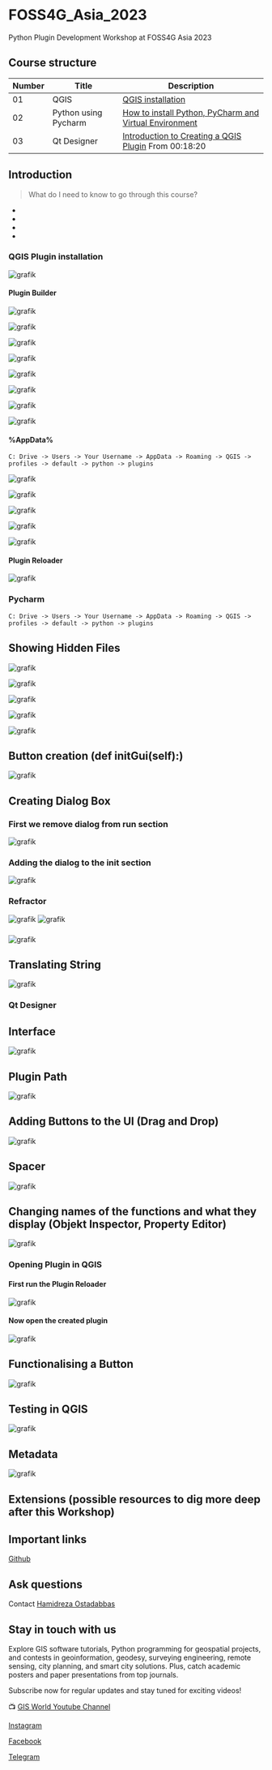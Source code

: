 # FOSS4G_Asia_2023
Python Plugin Development Workshop at FOSS4G Asia 2023

## Course structure

|Number|Title|Description|
|------|------|-----------|
|01|QGIS|[QGIS installation](https://www.youtube.com/watch?v=Erwg2BRLnNA&list=PLCxnvDblgXGQHKgnbRTFB6a6AeKqYy9-9&index=18)|
|02|Python using Pycharm|[How to install Python, PyCharm and Virtual Environment](https://youtu.be/rj1YDH5ts7Y?si=pBxl3oTa9T2KrXK2)|
|03|Qt Designer|[Introduction to Creating a QGIS Plugin](https://youtu.be/g8tbzx3fudY?si=OPP-c4eqjYM1mQ9V) From 00:18:20|

## Introduction

> What do I need to know to go through this course?

* 
* 
* 
* 

### QGIS Plugin installation

![grafik](https://github.com/Hamidrezaostadabbas/FOSS4G_Asia_2023/assets/104430434/a549805f-6c1d-400f-a7d8-70fe98cd0cad)

#### Plugin Builder

![grafik](https://github.com/Hamidrezaostadabbas/FOSS4G_Asia_2023/assets/104430434/e5367ac0-7f40-4b5f-9ef0-a2724891142c)

![grafik](https://github.com/Hamidrezaostadabbas/FOSS4G_Asia_2023/assets/104430434/8db5419e-1dbd-48b9-8997-623c16a10feb)

![grafik](https://github.com/Hamidrezaostadabbas/FOSS4G_Asia_2023/assets/104430434/fbe5b7c7-69c8-4710-b090-223a83862bc1)

![grafik](https://github.com/Hamidrezaostadabbas/FOSS4G_Asia_2023/assets/104430434/e9ef1079-6859-47e2-8afb-b0fc0f15863f)

![grafik](https://github.com/Hamidrezaostadabbas/FOSS4G_Asia_2023/assets/104430434/394bbaa0-24ca-4017-9091-fdc27e15e3d9)

![grafik](https://github.com/Hamidrezaostadabbas/FOSS4G_Asia_2023/assets/104430434/c5c52005-f856-4962-9204-eb2b97a7de7a)

![grafik](https://github.com/Hamidrezaostadabbas/FOSS4G_Asia_2023/assets/104430434/27d3fb23-e832-4352-8071-3c11dfd5e022)

![grafik](https://github.com/Hamidrezaostadabbas/FOSS4G_Asia_2023/assets/104430434/1a931d72-ace6-4819-b4e4-f22c6768273c)

#### %AppData%

```
C: Drive -> Users -> Your Username -> AppData -> Roaming -> QGIS -> profiles -> default -> python -> plugins
```
![grafik](https://github.com/Hamidrezaostadabbas/FOSS4G_Asia_2023/assets/104430434/7a91acf4-e2bc-41f0-8128-91bdd3ac9946)

![grafik](https://github.com/Hamidrezaostadabbas/FOSS4G_Asia_2023/assets/104430434/6b07d05c-cd41-4252-9032-fe8dd4f7e39c)

![grafik](https://github.com/Hamidrezaostadabbas/FOSS4G_Asia_2023/assets/104430434/af5f9977-a943-4f96-b28e-eff2dc678a04)

![grafik](https://github.com/Hamidrezaostadabbas/FOSS4G_Asia_2023/assets/104430434/e7c136aa-c5c7-4fd4-a142-1939bc447ded)

![grafik](https://github.com/Hamidrezaostadabbas/FOSS4G_Asia_2023/assets/104430434/822f0cee-3b23-4b6c-9f30-041fd87ca461)

#### Plugin Reloader

![grafik](https://github.com/Hamidrezaostadabbas/FOSS4G_Asia_2023/assets/104430434/0d8d41f4-a48a-4c57-b459-09395791737c)

### Pycharm

```
C: Drive -> Users -> Your Username -> AppData -> Roaming -> QGIS -> profiles -> default -> python -> plugins
```

## Showing Hidden Files

![grafik](https://github.com/Hamidrezaostadabbas/FOSS4G_Asia_2023/assets/104430434/a15c3b16-6849-4a8f-bdd2-8724645c58ca)

![grafik](https://github.com/Hamidrezaostadabbas/FOSS4G_Asia_2023/assets/104430434/2fc6916f-9277-4f5d-83f0-e8294ba86753)

![grafik](https://github.com/Hamidrezaostadabbas/FOSS4G_Asia_2023/assets/104430434/a568139a-453d-45ca-9f35-75d214f28f56)

![grafik](https://github.com/Hamidrezaostadabbas/FOSS4G_Asia_2023/assets/104430434/9202adba-7d8b-40ac-9235-047f5bf442c9)

![grafik](https://github.com/Hamidrezaostadabbas/FOSS4G_Asia_2023/assets/104430434/bcf6aa97-9f19-4d52-9274-004d274d9970)

## Button creation (def initGui(self):)

![grafik](https://github.com/Hamidrezaostadabbas/FOSS4G_Asia_2023/assets/104430434/b4f47df9-1371-488d-a798-3654f6cee0ef)

## Creating Dialog Box
### First we remove dialog from run section

![grafik](https://github.com/Hamidrezaostadabbas/FOSS4G_Asia_2023/assets/104430434/9b138204-203e-498e-a13a-059b47319c43)

### Adding the dialog to the __init__ section

![grafik](https://github.com/Hamidrezaostadabbas/FOSS4G_Asia_2023/assets/104430434/9e1dae8b-f0a1-4f65-8d2f-ab449d2d6803)

### Refractor

![grafik](https://github.com/Hamidrezaostadabbas/FOSS4G_Asia_2023/assets/104430434/27d8be64-c9a2-4ca8-bfbf-cd5c97d2b490)
![grafik](https://github.com/Hamidrezaostadabbas/FOSS4G_Asia_2023/assets/104430434/6dbbe0fc-3a66-4221-a9e6-3c38dcb607e7)

### 
![grafik](https://github.com/Hamidrezaostadabbas/FOSS4G_Asia_2023/assets/104430434/9bfc02c5-2cf7-4b64-9110-368f34aeedd9)


## Translating String

![grafik](https://github.com/Hamidrezaostadabbas/FOSS4G_Asia_2023/assets/104430434/6cccd870-7b58-44d5-8890-0a9e6824c0a2)

### Qt Designer

## Interface
![grafik](https://github.com/Hamidrezaostadabbas/FOSS4G_Asia_2023/assets/104430434/cbdcdd26-3f53-40a5-a2c8-92f2577d745b)

## Plugin Path
![grafik](https://github.com/Hamidrezaostadabbas/FOSS4G_Asia_2023/assets/104430434/2f6f6c11-1dc1-4ee5-9122-067bd316daba)

## Adding Buttons to the UI (Drag and Drop)
![grafik](https://github.com/Hamidrezaostadabbas/FOSS4G_Asia_2023/assets/104430434/d43d09eb-2eec-45ed-aac6-100b4492fad7)

## Spacer
![grafik](https://github.com/Hamidrezaostadabbas/FOSS4G_Asia_2023/assets/104430434/7ee6fcf5-945f-4b52-8b1e-37c9c6d73479)

## Changing names of the functions and what they display (Objekt Inspector, Property Editor)
![grafik](https://github.com/Hamidrezaostadabbas/FOSS4G_Asia_2023/assets/104430434/b3d6f3b2-bca5-4571-b449-d60a4c4c630e)

### Opening Plugin in QGIS
#### First run the Plugin Reloader 
![grafik](https://github.com/Hamidrezaostadabbas/FOSS4G_Asia_2023/assets/104430434/d6b5181f-741e-4389-b256-0f3ff380a23e)

#### Now open the created plugin
![grafik](https://github.com/Hamidrezaostadabbas/FOSS4G_Asia_2023/assets/104430434/0d818058-b15d-4ae2-8bfe-e9520402fa46)

## Functionalising a Button
![grafik](https://github.com/Hamidrezaostadabbas/FOSS4G_Asia_2023/assets/104430434/0c7ee52e-6ea5-406f-ab7c-f850e3a3c76d)

## Testing in QGIS
![grafik](https://github.com/Hamidrezaostadabbas/FOSS4G_Asia_2023/assets/104430434/c97a4908-1d5a-4e09-9150-665dfe3dc82d)

## Metadata
![grafik](https://github.com/Hamidrezaostadabbas/FOSS4G_Asia_2023/assets/104430434/eb5f4e06-53ff-477c-ac14-0588dfd0ac49)

## Extensions (possible resources to dig more deep after this Workshop)


## Important links

[Github](https://github.com/Hamidrezaostadabbas/FOSS4G_Asia_2023.git)

## Ask questions

Contact [Hamidreza Ostadabbas](mailto:Hamidreza.ostadabbas@steg.de)

## Stay in touch with us

Explore GIS software tutorials, Python programming for geospatial projects, and contests in geoinformation, geodesy, surveying engineering, remote sensing, city planning, and smart city solutions. Plus, catch academic posters and paper presentations from top journals.

Subscribe now for regular updates and stay tuned for exciting videos!

📺 [GIS World Youtube Channel](https://www.youtube.com/@GIS_World_de)

[Instagram](instagram.com/gis_world?igshid=YmMyMTA2M2Y=)

[Facebook](facebook.com/profile.php?id=100091082345580)

[Telegram](t.me/gis_world_de)
